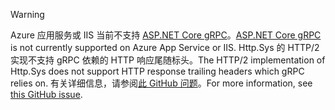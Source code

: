 > [!WARNING]
> <span data-ttu-id="5ba2f-101">Azure 应用服务或 IIS 当前不支持 [ASP.NET Core gRPC](xref:grpc/index)。</span><span class="sxs-lookup"><span data-stu-id="5ba2f-101">[ASP.NET Core gRPC](xref:grpc/index) is not currently supported on Azure App Service or IIS.</span></span> <span data-ttu-id="5ba2f-102">Http.Sys 的 HTTP/2 实现不支持 gRPC 依赖的 HTTP 响应尾随标头。</span><span class="sxs-lookup"><span data-stu-id="5ba2f-102">The HTTP/2 implementation of Http.Sys does not support HTTP response trailing headers which gRPC relies on.</span></span> <span data-ttu-id="5ba2f-103">有关详细信息，请参阅[此 GitHub 问题](https://github.com/dotnet/AspNetCore/issues/9020)。</span><span class="sxs-lookup"><span data-stu-id="5ba2f-103">For more information, see [this GitHub issue](https://github.com/dotnet/AspNetCore/issues/9020).</span></span>
